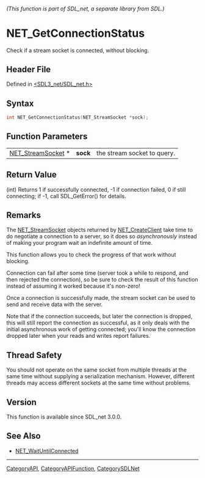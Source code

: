 ###### (This function is part of SDL_net, a separate library from SDL.)
# NET_GetConnectionStatus

Check if a stream socket is connected, without blocking.

## Header File

Defined in [<SDL3_net/SDL_net.h>](https://github.com/libsdl-org/SDL_net/blob/main/include/SDL3_net/SDL_net.h)

## Syntax

```c
int NET_GetConnectionStatus(NET_StreamSocket *sock);
```

## Function Parameters

|                                        |          |                             |
| -------------------------------------- | -------- | --------------------------- |
| [NET_StreamSocket](NET_StreamSocket) * | **sock** | the stream socket to query. |

## Return Value

(int) Returns 1 if successfully connected, -1 if connection failed, 0 if
still connecting; if -1, call SDL_GetError() for details.

## Remarks

The [NET_StreamSocket](NET_StreamSocket) objects returned by
[NET_CreateClient](NET_CreateClient) take time to do negotiate a connection
to a server, so it does so _asynchronously_ instead of making your program
wait an indefinite amount of time.

This function allows you to check the progress of that work without
blocking.

Connection can fail after some time (server took a while to respond, and
then rejected the connection), so be sure to check the result of this
function instead of assuming it worked because it's non-zero!

Once a connection is successfully made, the stream socket can be used to
send and receive data with the server.

Note that if the connection succeeds, but later the connection is dropped,
this will still report the connection as successful, as it only deals with
the initial asynchronous work of getting connected; you'll know the
connection dropped later when your reads and writes report failures.

## Thread Safety

You should not operate on the same socket from multiple threads at the same
time without supplying a serialization mechanism. However, different
threads may access different sockets at the same time without problems.

## Version

This function is available since SDL_net 3.0.0.

## See Also

- [NET_WaitUntilConnected](NET_WaitUntilConnected)

----
[CategoryAPI](CategoryAPI), [CategoryAPIFunction](CategoryAPIFunction), [CategorySDLNet](CategorySDLNet)

